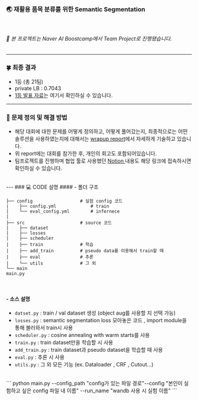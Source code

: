 
### 🌏 재활용 품목 분류를 위한 Semantic Segmentation
<br>

###### 📌 본 프로젝트는 Naver AI Boostcamp에서 Team Project로 진행됐습니다.

----
### 🍀  최종 결과 
- 1등 (총 21팀)
- private LB : 0.7043
- [1등 발표 자료](https://drive.google.com/file/d/1gXRMAgSluj0UkybFLYOQMOAFLcrYsAAs/view?usp=sharing)는 여기서 확인하실 수 있습니다. 

---
### 📝 문제 정의 및 해결 방법
- 해당 대회에 대한 문제를 어떻게 정의하고, 어떻게 풀어갔는지, 최종적으로는 어떤 솔루션을 사용하였는지에 대해서는 [wrapup report](https://www.notion.so/Wrap-up-Pstage3-Semantic-Segmentation-2679c48f500a40f5bf7d7ffb227b8e46)에서 자세하게 기술하고 있습니다. 
- 위 report에는 대회를 참가한 후, 개인의 회고도 포함되어있습니다. 
- 팀프로젝트를 진행하며 협업 툴로 사용했던 [Notion ](https://www.notion.so/1cdc0eddd3d649b68eebd94e27dc8655?v=b17e11d3c44148bc80dddf4c24b9cabf)내용도 해당 링크에 접속하시면 확인하실 수 있습니다.
<br>
---
### 💻 CODE 설명
####   - 폴더 구조 
<br>

```
├── config                  # 실험 config 코드
∣    ├── config.yml             # train   
|    └── eval_config.yml        # infernece 
|
├── src                     # source 코드
|    ├── dataset                
|    ├── losses                 
|    ├── scheduler                             
|    ├── train              # 학습
|    ├── add_train          # pseudo data를 이용해서 train할 때
|    ├── eval               # 추론
|    └── utils              # 그 외 
└── main
main.py
```

<br>

####   - 소스 설명 
- `datset.py` : train / val dataset 생성 (object aug를 사용할 지 선택 가능)
- `losses.py` : semantic segmentation loss 모아놓은 코드 , import module을 통해 불러와서 train시 사용
- `scheduler.py` : cosine annealing with warm starts를 사용
- `train.py` : train dataset만을 학습할 시 사용
- `add_train.py` : train dataset과 pseudo dataset을 학습할 때 사용
- `eval.py` : 추론 시 사용
- `utils.py` : 그 외 모든 기능 (ex. Dataloader , CRF , Cutout...)

<br>
``` 
python main.py --config_path "config가 있는 파일 경로"--config "본인이 실험하고 싶은 config 파일 내 이름" --run_name "wandb 사용 시 실험 이름"
```